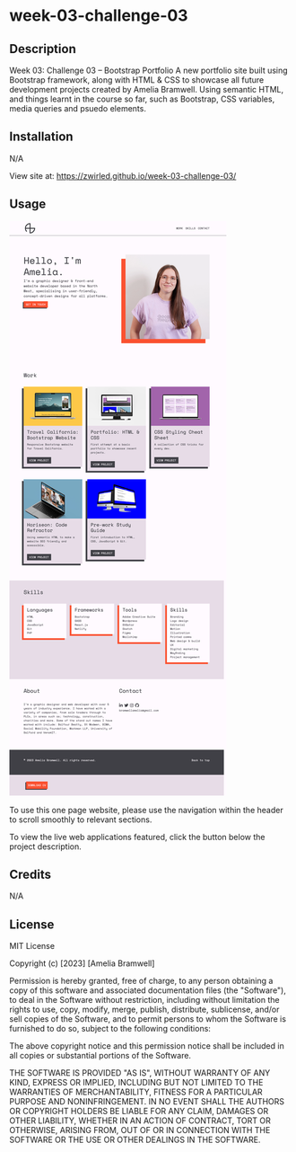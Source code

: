 # week-03-challenge-03

## Description

Week 03: Challenge 03 – Bootstrap Portfolio
A new portfolio site built using Bootstrap framework, along with HTML & CSS to showcase all future development projects created by Amelia Bramwell. Using semantic HTML, and things learnt in the course so far, such as Bootstrap, CSS variables, media queries and psuedo elements.

## Installation

N/A

View site at: https://zwirled.github.io/week-03-challenge-03/

## Usage

![screenshot of Amelia Bramwell's Bootstrap portfolio site](assets/images/screenshot.png)

To use this one page website, please use the navigation within the header to scroll smoothly to relevant sections.

To view the live web applications featured, click the button below the project description.

## Credits

N/A

## License

MIT License

Copyright (c) [2023] [Amelia Bramwell]

Permission is hereby granted, free of charge, to any person obtaining a copy of this software and associated documentation files (the "Software"), to deal in the Software without restriction, including without limitation the rights to use, copy, modify, merge, publish, distribute, sublicense, and/or sell copies of the Software, and to permit persons to whom the Software is furnished to do so, subject to the following conditions:

The above copyright notice and this permission notice shall be included in all copies or substantial portions of the Software.

THE SOFTWARE IS PROVIDED "AS IS", WITHOUT WARRANTY OF ANY KIND, EXPRESS OR IMPLIED, INCLUDING BUT NOT LIMITED TO THE WARRANTIES OF MERCHANTABILITY, FITNESS FOR A PARTICULAR PURPOSE AND NONINFRINGEMENT. IN NO EVENT SHALL THE
AUTHORS OR COPYRIGHT HOLDERS BE LIABLE FOR ANY CLAIM, DAMAGES OR OTHER LIABILITY, WHETHER IN AN ACTION OF CONTRACT, TORT OR OTHERWISE, ARISING FROM, OUT OF OR IN CONNECTION WITH THE SOFTWARE OR THE USE OR OTHER DEALINGS IN THE SOFTWARE.
